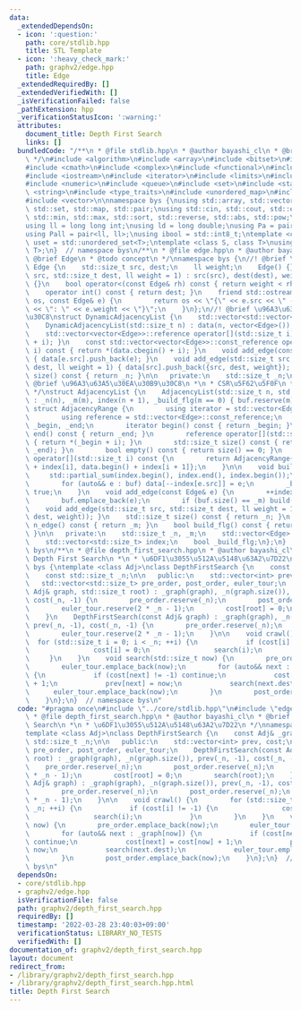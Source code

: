 ```yaml
---
data:
  _extendedDependsOn:
  - icon: ':question:'
    path: core/stdlib.hpp
    title: STL Template
  - icon: ':heavy_check_mark:'
    path: graphv2/edge.hpp
    title: Edge
  _extendedRequiredBy: []
  _extendedVerifiedWith: []
  _isVerificationFailed: false
  _pathExtension: hpp
  _verificationStatusIcon: ':warning:'
  attributes:
    document_title: Depth First Search
    links: []
  bundledCode: "/**\n * @file stdlib.hpp\n * @author bayashi_cl\n * @brief STL Template\n\
    \ */\n#include <algorithm>\n#include <array>\n#include <bitset>\n#include <cassert>\n\
    #include <cmath>\n#include <complex>\n#include <functional>\n#include <iomanip>\n\
    #include <iostream>\n#include <iterator>\n#include <limits>\n#include <map>\n\
    #include <numeric>\n#include <queue>\n#include <set>\n#include <stack>\n#include\
    \ <string>\n#include <type_traits>\n#include <unordered_map>\n#include <unordered_set>\n\
    #include <vector>\n\nnamespace bys {\nusing std::array, std::vector, std::string,\
    \ std::set, std::map, std::pair;\nusing std::cin, std::cout, std::endl;\nusing\
    \ std::min, std::max, std::sort, std::reverse, std::abs, std::pow;\n\n// alias\n\
    using ll = long long int;\nusing ld = long double;\nusing Pa = pair<int, int>;\n\
    using Pall = pair<ll, ll>;\nusing ibool = std::int8_t;\ntemplate <class T>\nusing\
    \ uset = std::unordered_set<T>;\ntemplate <class S, class T>\nusing umap = std::unordered_map<S,\
    \ T>;\n}  // namespace bys\n/**\n * @file edge.hpp\n * @author bayashi_cl\n *\
    \ @brief Edge\n * @todo concept\n */\nnamespace bys {\n//! @brief \u8FBA\nstruct\
    \ Edge {\n    std::size_t src, dest;\n    ll weight;\n    Edge() {}\n    Edge(std::size_t\
    \ src, std::size_t dest, ll weight = 1) : src(src), dest(dest), weight(weight)\
    \ {}\n    bool operator<(const Edge& rh) const { return weight < rh.weight; }\n\
    \    operator int() const { return dest; }\n    friend std::ostream& operator<<(std::ostream&\
    \ os, const Edge& e) {\n        return os << \"{\" << e.src << \" -> \" << e.dest\
    \ << \": \" << e.weight << \"}\";\n    }\n};\n//! @brief \u96A3\u63A5\u30EA\u30B9\
    \u30C8\nstruct DynamicAdjacencyList {\n    std::vector<std::vector<Edge>> data;\n\
    \    DynamicAdjacencyList(std::size_t n) : data(n, vector<Edge>()), _n(n) {}\n\
    \    std::vector<vector<Edge>>::reference operator[](std::size_t i) { return *(data.begin()\
    \ + i); }\n    const std::vector<vector<Edge>>::const_reference operator[](std::size_t\
    \ i) const { return *(data.cbegin() + i); }\n    void add_edge(const Edge& e)\
    \ { data[e.src].push_back(e); }\n    void add_edge(std::size_t src, std::size_t\
    \ dest, ll weight = 1) { data[src].push_back({src, dest, weight}); }\n    std::size_t\
    \ size() const { return _n; }\n\n   private:\n    std::size_t _n;\n};\n/**\n *\
    \ @brief \u96A3\u63A5\u30EA\u30B9\u30C8\n *\n * CSR\u5F62\u5F0F\n * See: https://qiita.com/Nachia/items/d420c08b333296f54526\n\
    \ */\nstruct AdjacencyList {\n    AdjacencyList(std::size_t n, std::size_t m)\
    \ : _n(n), _m(m), index(n + 1), _build_flg(m == 0) { buf.reserve(m); }\n\n   \
    \ struct AdjacencyRange {\n        using iterator = std::vector<Edge>::const_iterator;\n\
    \        using reference = std::vector<Edge>::const_reference;\n        iterator\
    \ _begin, _end;\n        iterator begin() const { return _begin; }\n        iterator\
    \ end() const { return _end; }\n        reference operator[](std::size_t i) const\
    \ { return *(_begin + i); }\n        std::size_t size() const { return std::distance(_begin,\
    \ _end); }\n        bool empty() const { return size() == 0; }\n    };\n    AdjacencyRange\
    \ operator[](std::size_t i) const {\n        return AdjacencyRange{data.begin()\
    \ + index[i], data.begin() + index[i + 1]};\n    }\n\n    void build() {\n   \
    \     std::partial_sum(index.begin(), index.end(), index.begin());\n        data.resize(_m);\n\
    \        for (auto&& e : buf) data[--index[e.src]] = e;\n        _build_flg =\
    \ true;\n    }\n    void add_edge(const Edge& e) {\n        ++index[e.src];\n\
    \        buf.emplace_back(e);\n        if (buf.size() == _m) build();\n    }\n\
    \    void add_edge(std::size_t src, std::size_t dest, ll weight = 1) { add_edge(Edge(src,\
    \ dest, weight)); }\n    std::size_t size() const { return _n; }\n    std::size_t\
    \ n_edge() const { return _m; }\n    bool build_flg() const { return _build_flg;\
    \ }\n\n   private:\n    std::size_t _n, _m;\n    std::vector<Edge> buf, data;\n\
    \    std::vector<std::size_t> index;\n    bool _build_flg;\n};\n}  // namespace\
    \ bys\n/**\n * @file depth_first_search.hpp\n * @author bayashi_cl\n * @brief\
    \ Depth First Search\n *\n * \u6DF1\u3055\u512A\u5148\u63A2\u7D22\n */\nnamespace\
    \ bys {\ntemplate <class Adj>\nclass DepthFirstSearch {\n    const Adj& _graph;\n\
    \    const std::size_t _n;\n\n   public:\n    std::vector<int> prev, cost;\n \
    \   std::vector<std::size_t> pre_order, post_order, euler_tour;\n    DepthFirstSearch(const\
    \ Adj& graph, std::size_t root) : _graph(graph), _n(graph.size()), prev(_n, -1),\
    \ cost(_n, -1) {\n        pre_order.reserve(_n);\n        post_order.reserve(_n);\n\
    \        euler_tour.reserve(2 * _n - 1);\n        cost[root] = 0;\n        search(root);\n\
    \    }\n    DepthFirstSearch(const Adj& graph) : _graph(graph), _n(graph.size()),\
    \ prev(_n, -1), cost(_n, -1) {\n        pre_order.reserve(_n);\n        post_order.reserve(_n);\n\
    \        euler_tour.reserve(2 * _n - 1);\n    }\n\n    void crawl() {\n      \
    \  for (std::size_t i = 0; i < _n; ++i) {\n            if (cost[i] != -1) {\n\
    \                cost[i] = 0;\n                search(i);\n            }\n   \
    \     }\n    }\n    void search(std::size_t now) {\n        pre_order.emplace_back(now);\n\
    \        euler_tour.emplace_back(now);\n        for (auto&& next : _graph[now])\
    \ {\n            if (cost[next] != -1) continue;\n            cost[next] = cost[now]\
    \ + 1;\n            prev[next] = now;\n            search(next.dest);\n      \
    \      euler_tour.emplace_back(now);\n        }\n        post_order.emplace_back(now);\n\
    \    }\n};\n}  // namespace bys\n"
  code: "#pragma once\n#include \"../core/stdlib.hpp\"\n#include \"edge.hpp\"\n/**\n\
    \ * @file depth_first_search.hpp\n * @author bayashi_cl\n * @brief Depth First\
    \ Search\n *\n * \u6DF1\u3055\u512A\u5148\u63A2\u7D22\n */\nnamespace bys {\n\
    template <class Adj>\nclass DepthFirstSearch {\n    const Adj& _graph;\n    const\
    \ std::size_t _n;\n\n   public:\n    std::vector<int> prev, cost;\n    std::vector<std::size_t>\
    \ pre_order, post_order, euler_tour;\n    DepthFirstSearch(const Adj& graph, std::size_t\
    \ root) : _graph(graph), _n(graph.size()), prev(_n, -1), cost(_n, -1) {\n    \
    \    pre_order.reserve(_n);\n        post_order.reserve(_n);\n        euler_tour.reserve(2\
    \ * _n - 1);\n        cost[root] = 0;\n        search(root);\n    }\n    DepthFirstSearch(const\
    \ Adj& graph) : _graph(graph), _n(graph.size()), prev(_n, -1), cost(_n, -1) {\n\
    \        pre_order.reserve(_n);\n        post_order.reserve(_n);\n        euler_tour.reserve(2\
    \ * _n - 1);\n    }\n\n    void crawl() {\n        for (std::size_t i = 0; i <\
    \ _n; ++i) {\n            if (cost[i] != -1) {\n                cost[i] = 0;\n\
    \                search(i);\n            }\n        }\n    }\n    void search(std::size_t\
    \ now) {\n        pre_order.emplace_back(now);\n        euler_tour.emplace_back(now);\n\
    \        for (auto&& next : _graph[now]) {\n            if (cost[next] != -1)\
    \ continue;\n            cost[next] = cost[now] + 1;\n            prev[next] =\
    \ now;\n            search(next.dest);\n            euler_tour.emplace_back(now);\n\
    \        }\n        post_order.emplace_back(now);\n    }\n};\n}  // namespace\
    \ bys\n"
  dependsOn:
  - core/stdlib.hpp
  - graphv2/edge.hpp
  isVerificationFile: false
  path: graphv2/depth_first_search.hpp
  requiredBy: []
  timestamp: '2022-03-28 23:40:03+09:00'
  verificationStatus: LIBRARY_NO_TESTS
  verifiedWith: []
documentation_of: graphv2/depth_first_search.hpp
layout: document
redirect_from:
- /library/graphv2/depth_first_search.hpp
- /library/graphv2/depth_first_search.hpp.html
title: Depth First Search
---
```

